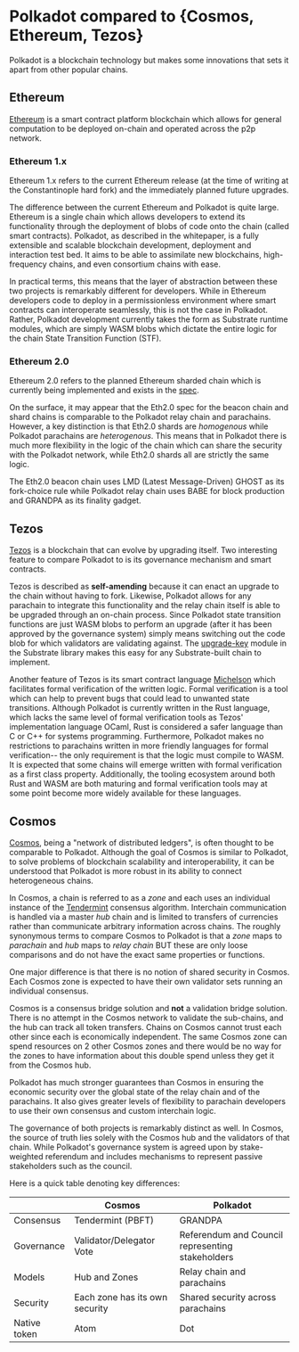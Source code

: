 # Polkadot compared to {Cosmos, Ethereum, Tezos}

Polkadot is a blockchain technology but makes some innovations that sets it apart from other popular chains.

## Ethereum

[Ethereum](https://ethereum.org) is a smart contract platform blockchain which allows for general computation to be deployed on-chain and operated across the p2p network.

### Ethereum 1.x

Ethereum 1.x refers to the current Ethereum release (at the time of writing at the Constantinople hard fork) and the immediately planned future upgrades.

The difference between the current Ethereum and Polkadot is quite large. Ethereum is a single chain which allows developers to extend its functionality through the deployment of blobs of code onto the chain (called smart contracts). Polkadot, as described in the whitepaper, is a fully extensible and scalable blockchain development, deployment and interaction test bed. It aims to be able to assimilate new blockchains, high-frequency chains, and even consortium chains with ease.

In practical terms, this means that the layer of abstraction between these two projects is remarkably different for developers. While in Ethereum developers code to deploy in a permissionless environment where smart contracts can interoperate seamlessly, this is not the case in Polkadot. Rather, Polkadot development currently takes the form as Substrate runtime modules, which are simply WASM blobs which dictate the entire logic for the chain State Transition Function (STF).

### Ethereum 2.0

Ethereum 2.0 refers to the planned Ethereum sharded chain which is currently being implemented and exists in the [spec](https://github.com/ethereum/eth2.0-specs/tree/0.4.0).

On the surface, it may appear that the Eth2.0 spec for the beacon chain and shard chains is comparable to the Polkadot relay chain and parachains. However, a key distinction is that Eth2.0 shards are _homogenous_ while Polkadot parachains are _heterogenous_. This means that in Polkadot there is much more flexibility in the logic of the chain which can share the security with the Polkadot network, while Eth2.0 shards all are strictly the same logic. 

The Eth2.0 beacon chain uses LMD (Latest Message-Driven) GHOST as its fork-choice rule while Polkadot relay chain uses BABE for block production and GRANDPA as its finality gadget.  

## Tezos

[Tezos](https://tezos.com) is a blockchain that can evolve by upgrading itself. Two interesting feature to compare Polkadot to is its governance mechanism and smart contracts.

Tezos is described as __self-amending__ because it can enact an upgrade to the chain without having to fork. Likewise, Polkadot allows for any parachain to integrate this functionality and the relay chain itself is able to be upgraded through an on-chain process. Since Polkadot state transition functions are just WASM blobs to perform an upgrade (after it has been approved by the governance system) simply means switching out the code blob for which validators are validating against. The [upgrade-key](https://github.com/paritytech/substrate/blob/master/srml/upgrade-key/src/lib.rs) module in the Substrate library makes this easy for any Substrate-built chain to implement.

Another feature of Tezos is its smart contract language [Michelson](https://www.michelson-lang.com/) which facilitates formal verification of the written logic. Formal verification is a tool which can help to prevent bugs that could lead to unwanted state transitions. Although Polkadot is currently written in the Rust language, which lacks the same level of formal verification tools as Tezos' implementation language OCaml, Rust is considered a safer language than C or C++ for systems programming. Furthermore, Polkadot makes no restrictions to parachains written in more friendly languages for formal verification-- the only requirement is that the logic must compile to WASM. It is expected that some chains will emerge written with formal verification as a first class property. Additionally, the tooling ecosystem around both Rust and WASM are both maturing and formal verification tools may at some point become more widely available for these languages.

## Cosmos

[Cosmos](https://cosmos.network/resources/whitepaper), being a "network of distributed ledgers", is often thought to be comparable to Polkadot. Although the goal of Cosmos is similar to Polkadot, to solve problems of blockchain scalability and interoperability, it can be understood that Polkadot is more robust in its ability to connect heterogeneous chains.

In Cosmos, a chain is referred to as a _zone_ and each uses an individual instance of the [Tendermint](https://tendermint.com/docs/introduction/what-is-tendermint.html) consensus algorithm. Interchain communication is handled via a master _hub_ chain and is limited to transfers of currencies rather than communicate arbitrary information across chains. The roughly synonymous terms to compare Cosmos to Polkadot is that a _zone_ maps to _parachain_ and _hub_ maps to _relay chain_ BUT these are only loose comparisons and do not have the exact same properties or functions.

One major difference is that there is no notion of shared security in Cosmos. Each Cosmos zone is expected to have their own validator sets running an individual consensus. 

Cosmos is a consensus bridge solution and **not** a validation bridge solution. There is no attempt in the Cosmos network to validate the sub-chains, and the hub can track all token transfers. Chains on Cosmos cannot trust each other since each is economically independent. The same Cosmos zone can spend resources on 2 other Cosmos zones and there would be no way for the zones to have information about this double spend unless they get it from the Cosmos hub.

Polkadot has much stronger guarantees than Cosmos in ensuring the economic security over the global state of the relay chain and of the parachains. It also gives greater levels of flexibility to parachain developers to use their own consensus and custom interchain logic.

The governance of both projects is remarkably distinct as well. In Cosmos, the source of truth lies solely with the Cosmos hub and the validators of that chain. While Polkadot's governance system is agreed upon by stake-weighted referendum and includes mechanisms to represent passive stakeholders such as the council.

Here is a quick table denoting key differences:

|   |Cosmos|Polkadot|
|---|---|---|
|Consensus|Tendermint (PBFT)|GRANDPA|
|Governance|Validator/Delegator Vote|Referendum and Council representing stakeholders|
|Models|Hub and Zones|Relay chain and parachains|
|Security|Each zone has its own security|Shared security across parachains|
|Native token|Atom|Dot|
